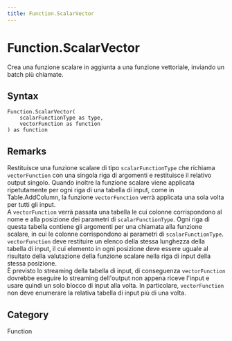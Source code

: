 ```yaml
---
title: Function.ScalarVector
---
```


# Function.ScalarVector


Crea una funzione scalare in aggiunta a una funzione vettoriale, inviando un batch più chiamate.


## Syntax

```powerquery
Function.ScalarVector(
    scalarFunctionType as type,
    vectorFunction as function
) as function
```


## Remarks

Restituisce una funzione scalare di tipo <code>scalarFunctionType</code> che richiama <code>vectorFunction</code> con una singola riga di argomenti e restituisce il relativo output singolo. Quando inoltre la funzione scalare viene applicata ripetutamente per ogni riga di una tabella di input, come in Table.AddColumn, la funzione <code>vectorFunction</code> verrà applicata una sola volta per tutti gli input.<br />A <code>vectorFunction</code> verrà passata una tabella le cui colonne corrispondono al nome e alla posizione dei parametri di <code>scalarFunctionType</code>. Ogni riga di questa tabella contiene gli argomenti per una chiamata alla funzione scalare, in cui le colonne corrispondono ai parametri di <code>scalarFunctionType</code>.<br /><code>vectorFunction</code> deve restituire un elenco della stessa lunghezza della tabella di input, il cui elemento in ogni posizione deve essere uguale al risultato della valutazione della funzione scalare nella riga di input della stessa posizione.<br />È previsto lo streaming della tabella di input, di conseguenza <code>vectorFunction</code> dovrebbe eseguire lo streaming dell'output non appena riceve l'input e usare quindi un solo blocco di input alla volta. In particolare, <code>vectorFunction</code> non deve enumerare la relativa tabella di input più di una volta.<br />



## Category
Function
